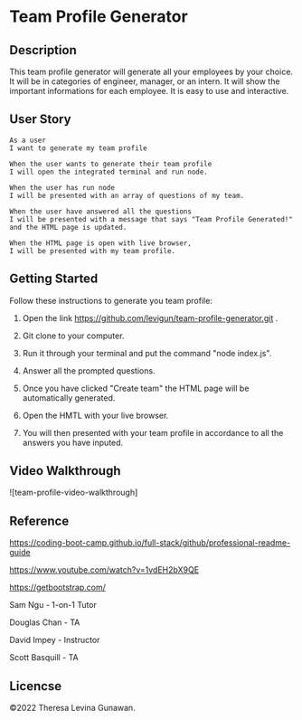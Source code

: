 # Team Profile Generator

## Description
This team profile generator will generate all your employees by your choice. It will be in categories of engineer, manager, or an intern. It will show the important informations for each employee. It is easy to use and interactive.

## User Story
```
As a user
I want to generate my team profile

When the user wants to generate their team profile
I will open the integrated terminal and run node.

When the user has run node
I will be presented with an array of questions of my team.

When the user have answered all the questions
I will be presented with a message that says "Team Profile Generated!" and the HTML page is updated.

When the HTML page is open with live browser,
I will be presented with my team profile.
```

## Getting Started 

Follow these instructions to generate you team profile:

1. Open the link https://github.com/levigun/team-profile-generator.git .

2. Git clone to your computer.

3. Run it through your terminal and put the command "node index.js".

4. Answer all the prompted questions.

5. Once you have clicked "Create team" the HTML page will be automatically generated.


6. Open the HMTL with your live browser.

7. You will then presented with your team profile in accordance to all the answers you have inputed.

## Video Walkthrough
![team-profile-video-walkthrough]

## Reference

https://coding-boot-camp.github.io/full-stack/github/professional-readme-guide

https://www.youtube.com/watch?v=1vdEH2bX9QE

https://getbootstrap.com/

Sam Ngu - 1-on-1 Tutor

Douglas Chan - TA

David Impey - Instructor

Scott Basquill - TA

## Licencse

©2022 Theresa Levina Gunawan.


